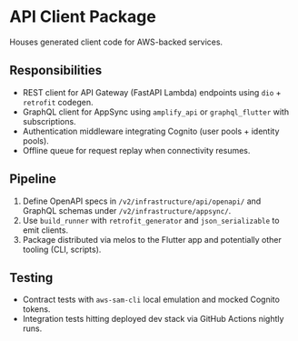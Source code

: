 # API Client Package

Houses generated client code for AWS-backed services.

## Responsibilities
- REST client for API Gateway (FastAPI Lambda) endpoints using `dio` + `retrofit` codegen.
- GraphQL client for AppSync using `amplify_api` or `graphql_flutter` with subscriptions.
- Authentication middleware integrating Cognito (user pools + identity pools).
- Offline queue for request replay when connectivity resumes.

## Pipeline
1. Define OpenAPI specs in `/v2/infrastructure/api/openapi/` and GraphQL schemas under `/v2/infrastructure/appsync/`.
2. Use `build_runner` with `retrofit_generator` and `json_serializable` to emit clients.
3. Package distributed via melos to the Flutter app and potentially other tooling (CLI, scripts).

## Testing
- Contract tests with `aws-sam-cli` local emulation and mocked Cognito tokens.
- Integration tests hitting deployed dev stack via GitHub Actions nightly runs.
